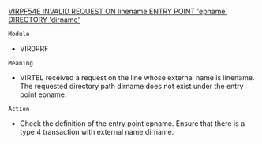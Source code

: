 [VIRPF54E INVALID REQUEST ON linename ENTRY POINT 'epname' DIRECTORY 'dirname'](https://virtel.readthedocs.io/en/latest/manuals/virtel/Virtel459MG/messages.html?highlight=VIRPF54E#VIRPF54E)

`Module`
- VIR0PRF

`Meaning`
- VIRTEL received a request on the line whose external name is linename. The requested directory path dirname does not exist under the entry point epname.

`Action`
- Check the definition of the entry point epname. Ensure that there is a type 4 transaction with external name dirname.
